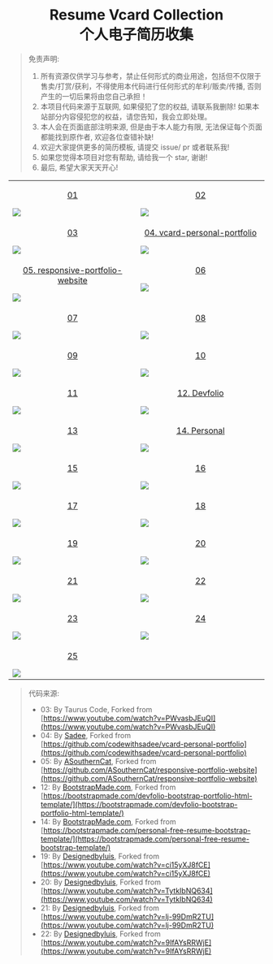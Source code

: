 <div align="center">
    <h1>Resume Vcard Collection<br>个人电子简历收集</h1>
</div>

> 免责声明:
>
> 1. 所有资源仅供学习与参考，禁止任何形式的商业用途，包括但不仅限于售卖/打赏/获利，不得使用本代码进行任何形式的牟利/贩卖/传播, 否则产生的一切后果将由您自己承担！
> 2. 本项目代码来源于互联网, 如果侵犯了您的权益, 请联系我删除! 如果本站部分内容侵犯您的权益，请您告知，我会立即处理。
> 3. 本人会在页面底部注明来源, 但是由于本人能力有限, 无法保证每个页面都能找到原作者, 欢迎各位查错补缺! 
> 4. 欢迎大家提供更多的简历模板, 请提交 issue/ pr 或者联系我!
> 5. 如果您觉得本项目对您有帮助, 请给我一个 star, 谢谢!
> 6. 最后, 希望大家天天开心!

<table align="center">
  <!-- 第一行 -->
  <tr>
    <td valign="top" width="50%">
      <a target="_blank" href="https://waite0603.github.io/Resume-vCard-Collection/Web/01/">
        <p align="center">01</p>
        <img src="https://cdn.jsdelivr.net/gh/waite0603/Resume-vCard-Collection/assets/img/web/01.jpg" />
      </a>
    </td>
    <td valign="top">
      <a target="_blank" href="https://waite0603.github.io/Resume-vCard-Collection/Web/02/">
        <p align="center">02</p>
        <img src="https://cdn.jsdelivr.net/gh/waite0603/Resume-vCard-Collection/assets/img/web/02.jpg" />
      </a>
    </td>
  </tr>
  <!-- 第二行 -->
  <tr>
    <td valign="top" width="50%">
      <a target="_blank" href="https://waite0603.github.io/Resume-vCard-Collection/Web/03/">
        <p align="center">03</p>
        <img src="https://cdn.jsdelivr.net/gh/waite0603/Resume-vCard-Collection/assets/img/web/03.jpg" />
      </a>
    </td>
    <td valign="top">
      <a target="_blank" href="https://waite0603.github.io/Resume-vCard-Collection/Web/04/">
        <p align="center">04. vcard-personal-portfolio</p>
        <img src="https://cdn.jsdelivr.net/gh/waite0603/Resume-vCard-Collection/assets/img/web/04.jpg" />
      </a>
    </td>
  </tr>
  <!-- 第三行 -->
  <tr>
    <td valign="top" width="50%">
      <a target="_blank" href="https://waite0603.github.io/Resume-vCard-Collection/Web/05/">
        <p align="center">05. responsive-portfolio-website</p>
        <img src="https://cdn.jsdelivr.net/gh/waite0603/Resume-vCard-Collection/assets/img/web/05.jpg" />
      </a>
    </td>
    <td valign="top">
      <a target="_blank" href="https://waite0603.github.io/Resume-vCard-Collection/Web/06/">
        <p align="center">06</p>
        <img src="https://cdn.jsdelivr.net/gh/waite0603/Resume-vCard-Collection/assets/img/web/06.jpg" />
      </a>
    </td>
  </tr>
  <!-- 第四行 -->
  <tr>
    <td valign="top" width="50%">
      <a target="_blank" href="https://waite0603.github.io/Resume-vCard-Collection/Web/07/">
        <p align="center">07</p>
        <img src="https://cdn.jsdelivr.net/gh/waite0603/Resume-vCard-Collection/assets/img/web/07.jpg" />
      </a>
    </td>
    <td valign="top">
      <a target="_blank" href="https://waite0603.github.io/Resume-vCard-Collection/Web/08/">
        <p align="center">08</p>
        <img src="https://cdn.jsdelivr.net/gh/waite0603/Resume-vCard-Collection/assets/img/web/08.jpg" />
      </a>
    </td>
  </tr>
  <!-- 第五行 -->
  <tr>
    <td valign="top" width="50%">
      <a target="_blank" href="https://waite0603.github.io/Resume-vCard-Collection/Web/09/">
        <p align="center">09</p>
        <img src="https://cdn.jsdelivr.net/gh/waite0603/Resume-vCard-Collection/assets/img/web/09.jpg" />
      </a>
    </td>
    <td valign="top">
      <a target="_blank" href="https://waite0603.github.io/Resume-vCard-Collection/Web/10/">
        <p align="center">10</p>
        <img src="https://cdn.jsdelivr.net/gh/waite0603/Resume-vCard-Collection/assets/img/web/10.jpg" />
      </a>
    </td>
  </tr>
  <!-- 第六行 -->
  <tr>
    <td valign="top" width="50%">
      <a target="_blank" href="https://waite0603.github.io/Resume-vCard-Collection/Web/11/">
        <p align="center">11</p>
        <img src="https://cdn.jsdelivr.net/gh/waite0603/Resume-vCard-Collection/assets/img/web/11.jpg" />
      </a>
    </td>
    <td valign="top">
      <a target="_blank" href="https://waite0603.github.io/Resume-vCard-Collection/Web/12/">
        <p align="center">12. Devfolio</p>
        <img src="https://cdn.jsdelivr.net/gh/waite0603/Resume-vCard-Collection/assets/img/web/12.jpg" />
      </a>
    </td>
  </tr>
  <!-- 第七行 -->
  <tr>
    <td valign="top" width="50%">
      <a target="_blank" href="https://waite0603.github.io/Resume-vCard-Collection/Web/13/">
        <p align="center">13</p>
        <img src="https://cdn.jsdelivr.net/gh/waite0603/Resume-vCard-Collection/assets/img/web/13.jpg" />
      </a>
    </td>
    <td valign="top">
      <a target="_blank" href="https://waite0603.github.io/Resume-vCard-Collection/Web/14/">
        <p align="center">14. Personal</p>
        <img src="https://cdn.jsdelivr.net/gh/waite0603/Resume-vCard-Collection/assets/img/web/14.jpg" />
      </a>
    </td>
  </tr>
  <!-- 第八行 -->
  <tr>
    <td valign="top" width="50%">
      <a target="_blank" href="https://waite0603.github.io/Resume-vCard-Collection/Web/15/">
        <p align="center">15</p>
        <img src="https://cdn.jsdelivr.net/gh/waite0603/Resume-vCard-Collection/assets/img/web/15.jpg" />
      </a>
    </td>
    <td valign="top">
      <a target="_blank" href="https://waite0603.github.io/Resume-vCard-Collection/Web/16/">
        <p align="center">16</p>
        <img src="https://cdn.jsdelivr.net/gh/waite0603/Resume-vCard-Collection/assets/img/web/16.jpg" />
      </a>
    </td>
  </tr>
  <!-- 第九行 -->
  <tr>
    <td valign="top" width="50%">
      <a target="_blank" href="https://waite0603.github.io/Resume-vCard-Collection/Web/17/">
        <p align="center">17</p>
        <img src="https://cdn.jsdelivr.net/gh/waite0603/Resume-vCard-Collection/assets/img/web/17.jpg" />
      </a>
    </td>
    <td valign="top">
      <a target="_blank" href="https://waite0603.github.io/Resume-vCard-Collection/Web/18/">
        <p align="center">18</p>
        <img src="https://cdn.jsdelivr.net/gh/waite0603/Resume-vCard-Collection/assets/img/web/18.jpg" />
      </a>
    </td>
  </tr>
  <!-- 第十行 -->
  <tr>
    <td valign="top" width="50%">
      <a target="_blank" href="https://waite0603.github.io/Resume-vCard-Collection/Web/19/">
        <p align="center">19</p>
        <img src="https://cdn.jsdelivr.net/gh/waite0603/Resume-vCard-Collection/assets/img/web/19.jpg" />
      </a>
    </td>
    <td valign="top">
      <a target="_blank" href="https://waite0603.github.io/Resume-vCard-Collection/Web/20/">
        <p align="center">20</p>
        <img src="https://cdn.jsdelivr.net/gh/waite0603/Resume-vCard-Collection/assets/img/web/20.jpg" />
      </a>
    </td>
  </tr>
  <!-- 第十一行 -->
  <tr>
    <td valign="top" width="50%">
      <a target="_blank" href="https://waite0603.github.io/Resume-vCard-Collection/Web/21/">
        <p align="center">21</p>
        <img src="https://cdn.jsdelivr.net/gh/waite0603/Resume-vCard-Collection/assets/img/web/21.jpg" />
      </a>
    </td>
    <td valign="top">
      <a target="_blank" href="https://waite0603.github.io/Resume-vCard-Collection/Web/22/">
        <p align="center">22</p>
        <img src="https://cdn.jsdelivr.net/gh/waite0603/Resume-vCard-Collection/assets/img/web/22.jpg" />
      </a>
    </td>
  </tr>
  <!-- 第十二行 -->
  <tr>
    <td valign="top" width="50%">
      <a target="_blank" href="https://waite0603.github.io/Resume-vCard-Collection/Web/23/">
        <p align="center">23</p>
        <img src="https://cdn.jsdelivr.net/gh/waite0603/Resume-vCard-Collection/assets/img/web/23.jpg" />
      </a>
    </td>
    <td valign="top">
      <a target="_blank" href="https://waite0603.github.io/Resume-vCard-Collection/Web/24/">
        <p align="center">24</p>
        <img src="https://cdn.jsdelivr.net/gh/waite0603/Resume-vCard-Collection/assets/img/web/24.jpg" />
      </a>
    </td>
  </tr>
  <!-- 第十三行 -->
  <tr>
    <td valign="top" width="50%">
      <a target="_blank" href="https://waite0603.github.io/Resume-vCard-Collection/Web/25/">
        <p align="center">25</p>
        <img src="https://cdn.jsdelivr.net/gh/waite0603/Resume-vCard-Collection/assets/img/web/25.jpg" />
      </a>
    </td>
  </tr>

</table>

> 代码来源:
>
> - 03: By Taurus Code, Forked from [https://www.youtube.com/watch?v=PWvasbJEuQI](https://www.youtube.com/watch?v=PWvasbJEuQI)
> - 04: By [Sadee](https://github.com/codewithsadee), Forked from [https://github.com/codewithsadee/vcard-personal-portfolio](https://github.com/codewithsadee/vcard-personal-portfolio)
> - 05: By [ASouthernCat](https://github.com/ASouthernCat), Forked from [https://github.com/ASouthernCat/responsive-portfolio-website](https://github.com/ASouthernCat/responsive-portfolio-website)
> - 12: By [BootstrapMade.com](https://bootstrapmade.com/), Forked from [https://bootstrapmade.com/devfolio-bootstrap-portfolio-html-template/](https://bootstrapmade.com/devfolio-bootstrap-portfolio-html-template/)
> - 14: By [BootstrapMade.com](https://bootstrapmade.com/), Forked from [https://bootstrapmade.com/personal-free-resume-bootstrap-template/](https://bootstrapmade.com/personal-free-resume-bootstrap-template/)
> - 19: By [Designedbyluis](https://www.youtube.com/@designedbyluis), Forked from [https://www.youtube.com/watch?v=ci15yXJ8fCE](https://www.youtube.com/watch?v=ci15yXJ8fCE)
> - 20: By [Designedbyluis](https://www.youtube.com/@designedbyluis), Forked from [https://www.youtube.com/watch?v=TytkIbNQ634](https://www.youtube.com/watch?v=TytkIbNQ634)
> - 21: By [Designedbyluis](https://www.youtube.com/@designedbyluis), Forked from [https://www.youtube.com/watch?v=lj-99DmR2TU](https://www.youtube.com/watch?v=lj-99DmR2TU)
> - 22: By [Designedbyluis](https://www.youtube.com/@designedbyluis), Forked from [https://www.youtube.com/watch?v=9IfAYsRRWjE](https://www.youtube.com/watch?v=9IfAYsRRWjE)

